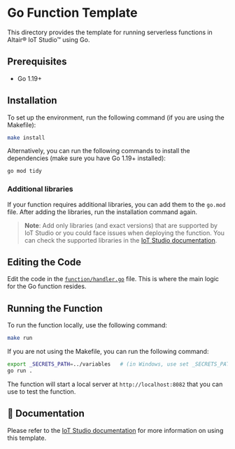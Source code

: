 # Go Function Template

This directory provides the template for running serverless functions in Altair®
IoT Studio™ using Go.

## Prerequisites
- Go 1.19+

## Installation

To set up the environment, run the following command (if you are using the
Makefile):

```sh
make install
```

Alternatively, you can run the following commands to install the dependencies
(make sure you have Go 1.19+ installed):

```sh
go mod tidy
```

### Additional libraries

If your function requires additional libraries, you can add them to the
`go.mod` file. After adding the libraries, run the installation command again.

> **Note**: Add only libraries (and exact versions) that are supported by
> IoT Studio or you could face issues when deploying the function. You can
> check the supported libraries in the [IoT Studio documentation](https://help.altair.com/altair-iot-studio/topics/functions/go_template.htm#reference_rsf_q3m_tpb__section_ivb_jjm_tpb).

## Editing the Code

Edit the code in the [`function/handler.go`](function/handler.go) file. This is
where the main logic for the Go function resides.

## Running the Function

To run the function locally, use the following command:

```sh
make run
```

If you are not using the Makefile, you can run the following command:

```sh
export _SECRETS_PATH=../variables   # (in Windows, use set _SECRETS_PATH=..\variables)
go run .
```

The function will start a local server at `http://localhost:8082` that you can
use to test the function.

## 📖 Documentation

Please refer to the [IoT Studio documentation](https://help.altair.com/altair-iot-studio/topics/functions/go_template.htm)
for more information on using this template.
